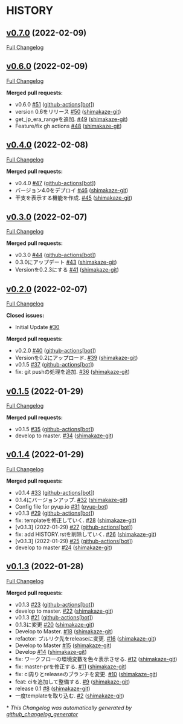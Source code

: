 # HISTORY

## [v0.7.0](https://github.com/shimakaze-git/django-jp-birthday/tree/v0.7.0) (2022-02-09)

[Full Changelog](https://github.com/shimakaze-git/django-jp-birthday/compare/v0.6.0...v0.7.0)

## [v0.6.0](https://github.com/shimakaze-git/django-jp-birthday/tree/v0.6.0) (2022-02-09)

[Full Changelog](https://github.com/shimakaze-git/django-jp-birthday/compare/v0.4.0...v0.6.0)

**Merged pull requests:**

- v0.6.0 [\#51](https://github.com/shimakaze-git/django-jp-birthday/pull/51) ([github-actions[bot]](https://github.com/apps/github-actions))
- version 0.6をリリース [\#50](https://github.com/shimakaze-git/django-jp-birthday/pull/50) ([shimakaze-git](https://github.com/shimakaze-git))
- get\_jp\_era\_rangeを追加. [\#49](https://github.com/shimakaze-git/django-jp-birthday/pull/49) ([shimakaze-git](https://github.com/shimakaze-git))
- Feature/fix gh actions [\#48](https://github.com/shimakaze-git/django-jp-birthday/pull/48) ([shimakaze-git](https://github.com/shimakaze-git))

## [v0.4.0](https://github.com/shimakaze-git/django-jp-birthday/tree/v0.4.0) (2022-02-08)

[Full Changelog](https://github.com/shimakaze-git/django-jp-birthday/compare/v0.3.0...v0.4.0)

**Merged pull requests:**

- v0.4.0 [\#47](https://github.com/shimakaze-git/django-jp-birthday/pull/47) ([github-actions[bot]](https://github.com/apps/github-actions))
- バージョン4.0をデプロイ [\#46](https://github.com/shimakaze-git/django-jp-birthday/pull/46) ([shimakaze-git](https://github.com/shimakaze-git))
- 干支を表示する機能を作成. [\#45](https://github.com/shimakaze-git/django-jp-birthday/pull/45) ([shimakaze-git](https://github.com/shimakaze-git))

## [v0.3.0](https://github.com/shimakaze-git/django-jp-birthday/tree/v0.3.0) (2022-02-07)

[Full Changelog](https://github.com/shimakaze-git/django-jp-birthday/compare/v0.2.0...v0.3.0)

**Merged pull requests:**

- v0.3.0 [\#44](https://github.com/shimakaze-git/django-jp-birthday/pull/44) ([github-actions[bot]](https://github.com/apps/github-actions))
- 0.3.0にアップデート [\#43](https://github.com/shimakaze-git/django-jp-birthday/pull/43) ([shimakaze-git](https://github.com/shimakaze-git))
- Versionを0.2.3にする [\#41](https://github.com/shimakaze-git/django-jp-birthday/pull/41) ([shimakaze-git](https://github.com/shimakaze-git))

## [v0.2.0](https://github.com/shimakaze-git/django-jp-birthday/tree/v0.2.0) (2022-02-07)

[Full Changelog](https://github.com/shimakaze-git/django-jp-birthday/compare/v0.1.5...v0.2.0)

**Closed issues:**

- Initial Update [\#30](https://github.com/shimakaze-git/django-jp-birthday/issues/30)

**Merged pull requests:**

- v0.2.0 [\#40](https://github.com/shimakaze-git/django-jp-birthday/pull/40) ([github-actions[bot]](https://github.com/apps/github-actions))
- Versionを0.2にアップロード. [\#39](https://github.com/shimakaze-git/django-jp-birthday/pull/39) ([shimakaze-git](https://github.com/shimakaze-git))
- v0.1.5 [\#37](https://github.com/shimakaze-git/django-jp-birthday/pull/37) ([github-actions[bot]](https://github.com/apps/github-actions))
- fix: git pushの処理を追加. [\#36](https://github.com/shimakaze-git/django-jp-birthday/pull/36) ([shimakaze-git](https://github.com/shimakaze-git))

## [v0.1.5](https://github.com/shimakaze-git/django-jp-birthday/tree/v0.1.5) (2022-01-29)

[Full Changelog](https://github.com/shimakaze-git/django-jp-birthday/compare/v0.1.4...v0.1.5)

**Merged pull requests:**

- v0.1.5 [\#35](https://github.com/shimakaze-git/django-jp-birthday/pull/35) ([github-actions[bot]](https://github.com/apps/github-actions))
- develop to master. [\#34](https://github.com/shimakaze-git/django-jp-birthday/pull/34) ([shimakaze-git](https://github.com/shimakaze-git))

## [v0.1.4](https://github.com/shimakaze-git/django-jp-birthday/tree/v0.1.4) (2022-01-29)

[Full Changelog](https://github.com/shimakaze-git/django-jp-birthday/compare/v0.1.3...v0.1.4)

**Merged pull requests:**

- v0.1.4 [\#33](https://github.com/shimakaze-git/django-jp-birthday/pull/33) ([github-actions[bot]](https://github.com/apps/github-actions))
- 0.1.4にバージョンアップ. [\#32](https://github.com/shimakaze-git/django-jp-birthday/pull/32) ([shimakaze-git](https://github.com/shimakaze-git))
- Config file for pyup.io [\#31](https://github.com/shimakaze-git/django-jp-birthday/pull/31) ([pyup-bot](https://github.com/pyup-bot))
- v0.1.3 [\#29](https://github.com/shimakaze-git/django-jp-birthday/pull/29) ([github-actions[bot]](https://github.com/apps/github-actions))
- fix: templateを修正していく. [\#28](https://github.com/shimakaze-git/django-jp-birthday/pull/28) ([shimakaze-git](https://github.com/shimakaze-git))
- \[v0.1.3\] \(2022-01-29\) [\#27](https://github.com/shimakaze-git/django-jp-birthday/pull/27) ([github-actions[bot]](https://github.com/apps/github-actions))
- fix: add HISTORY.rstを削除していく. [\#26](https://github.com/shimakaze-git/django-jp-birthday/pull/26) ([shimakaze-git](https://github.com/shimakaze-git))
- \[v0.1.3\] \(2022-01-29\) [\#25](https://github.com/shimakaze-git/django-jp-birthday/pull/25) ([github-actions[bot]](https://github.com/apps/github-actions))
- develop to master [\#24](https://github.com/shimakaze-git/django-jp-birthday/pull/24) ([shimakaze-git](https://github.com/shimakaze-git))

## [v0.1.3](https://github.com/shimakaze-git/django-jp-birthday/tree/v0.1.3) (2022-01-28)

[Full Changelog](https://github.com/shimakaze-git/django-jp-birthday/compare/515815cbe454ff9b0caf506429079c329f91a11e...v0.1.3)

**Merged pull requests:**

- v0.1.3 [\#23](https://github.com/shimakaze-git/django-jp-birthday/pull/23) ([github-actions[bot]](https://github.com/apps/github-actions))
- develop to master. [\#22](https://github.com/shimakaze-git/django-jp-birthday/pull/22) ([shimakaze-git](https://github.com/shimakaze-git))
- v0.1.3 [\#21](https://github.com/shimakaze-git/django-jp-birthday/pull/21) ([github-actions[bot]](https://github.com/apps/github-actions))
- 0.1.3に変更 [\#20](https://github.com/shimakaze-git/django-jp-birthday/pull/20) ([shimakaze-git](https://github.com/shimakaze-git))
- Develop to Master. [\#18](https://github.com/shimakaze-git/django-jp-birthday/pull/18) ([shimakaze-git](https://github.com/shimakaze-git))
- refactor: プルリク先をreleaseに変更. [\#16](https://github.com/shimakaze-git/django-jp-birthday/pull/16) ([shimakaze-git](https://github.com/shimakaze-git))
- Develop to Master [\#15](https://github.com/shimakaze-git/django-jp-birthday/pull/15) ([shimakaze-git](https://github.com/shimakaze-git))
- Develop [\#14](https://github.com/shimakaze-git/django-jp-birthday/pull/14) ([shimakaze-git](https://github.com/shimakaze-git))
- fix: ワークフローの環境変数を色々表示させる. [\#12](https://github.com/shimakaze-git/django-jp-birthday/pull/12) ([shimakaze-git](https://github.com/shimakaze-git))
- fix: master-prを修正する. [\#11](https://github.com/shimakaze-git/django-jp-birthday/pull/11) ([shimakaze-git](https://github.com/shimakaze-git))
- fix: ci周りとreleaseのブランチを変更. [\#10](https://github.com/shimakaze-git/django-jp-birthday/pull/10) ([shimakaze-git](https://github.com/shimakaze-git))
- feat: ciを追加して整備する. [\#9](https://github.com/shimakaze-git/django-jp-birthday/pull/9) ([shimakaze-git](https://github.com/shimakaze-git))
- release 0.1 [\#8](https://github.com/shimakaze-git/django-jp-birthday/pull/8) ([shimakaze-git](https://github.com/shimakaze-git))
- 一度templateを取り込む. [\#2](https://github.com/shimakaze-git/django-jp-birthday/pull/2) ([shimakaze-git](https://github.com/shimakaze-git))



\* *This Changelog was automatically generated by [github_changelog_generator](https://github.com/github-changelog-generator/github-changelog-generator)*
